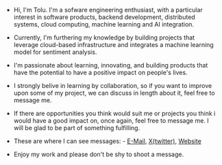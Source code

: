 * Hi, I'm Tolu. I'm a sofware engineering enthusiast, with a particular interest in software products, backend development, distributed systems, cloud computing, machine learning and AI integration.

* Currently, I'm furthering my knowledge by building projects that leverage cloud-based infrastructure and integrates a machine learning model for sentiment analysis.

* I'm passionate about learning, innovating, and building products that have the potential to have a positive impact on people's lives.

* I strongly belive in learning by collaboration, so if you want to improve upon some of my project, we can discuss in length about it, feel free to message me.

* If there are opportunities you think would suit me or projects you think i would have a good impact on, once again, feel free to message me. I will be glad to be part of something fulfilling.

* These are where I can see messages: - [E-Mail](mailto:dotolulope2@gmail.com?&cc=dotolulope2@gmail.com&subject=Hi%20Tolu,%20Saw%20your%20profile%20on%20GitHub&body=Hi%20Tolu%20I%20am%20%E2%80%A6), [X(twitter)](https://x.com/dotolulope), [Website](https://tolulopejoel.github.io)

* Enjoy my work and please don't be shy to shoot a message.
